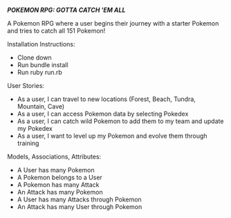 ***POKEMON RPG: GOTTA CATCH 'EM ALL***

A Pokemon RPG where a user begins their journey with a starter Pokemon and tries to catch all 151 Pokemon!

Installation Instructions:
* Clone down
* Run bundle install
* Run ruby run.rb

User Stories:
* As a user, I can travel to new locations (Forest, Beach, Tundra, Mountain, Cave)
* As a user, I can access Pokemon data by selecting Pokedex
* As a user, I can catch wild Pokemon to add them to my team and update my Pokedex
* As a user, I want to level up my Pokemon and evolve them through training

Models, Associations, Attributes:
* A User has many Pokemon
* A Pokemon belongs to a User
* A Pokemon has many Attack
* An Attack has many Pokemon
* A User has many Attacks through Pokemon
* An Attack has many User through Pokemon
